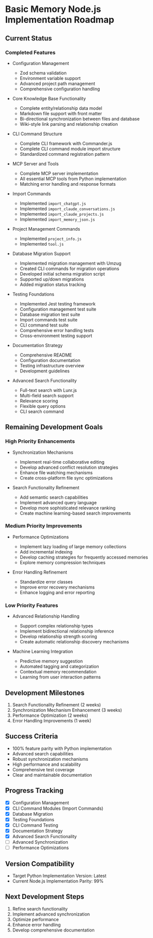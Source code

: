 # Basic Memory Node.js Implementation Roadmap

## Current Status

### Completed Features

- Configuration Management
  - Zod schema validation
  - Environment variable support
  - Advanced project path management
  - Comprehensive configuration handling

- Core Knowledge Base Functionality
  - Complete entity/relationship data model
  - Markdown file support with front matter
  - Bi-directional synchronization between files and database
  - Wiki-style link parsing and relationship creation

- CLI Command Structure
  - Complete CLI framework with Commander.js
  - Complete CLI command module import structure
  - Standardized command registration pattern

- MCP Server and Tools
  - Complete MCP server implementation
  - All essential MCP tools from Python implementation
  - Matching error handling and response formats

- Import Commands
  - Implemented `import_chatgpt.js`
  - Implemented `import_claude_conversations.js`
  - Implemented `import_claude_projects.js`
  - Implemented `import_memory_json.js`

- Project Management Commands
  - Implemented `project_info.js`
  - Implemented `tool.js`

- Database Migration Support
  - Implemented migration management with Umzug
  - Created CLI commands for migration operations
  - Developed initial schema migration script
  - Supported up/down migrations
  - Added migration status tracking

- Testing Foundations
  - Implemented Jest testing framework
  - Configuration management test suite
  - Database migration test suite
  - Import commands test suite
  - CLI command test suite
  - Comprehensive error handling tests
  - Cross-environment testing support

- Documentation Strategy
  - Comprehensive README
  - Configuration documentation
  - Testing infrastructure overview
  - Development guidelines

- Advanced Search Functionality
  - Full-text search with Lunr.js
  - Multi-field search support
  - Relevance scoring
  - Flexible query options
  - CLI search command

## Remaining Development Goals

### High Priority Enhancements

- Synchronization Mechanisms
  - Implement real-time collaborative editing
  - Develop advanced conflict resolution strategies
  - Enhance file watching mechanisms
  - Create cross-platform file sync optimizations

- Search Functionality Refinement
  - Add semantic search capabilities
  - Implement advanced query language
  - Develop more sophisticated relevance ranking
  - Create machine learning-based search improvements

### Medium Priority Improvements

- Performance Optimizations
  - Implement lazy loading of large memory collections
  - Add incremental indexing
  - Develop caching strategies for frequently accessed memories
  - Explore memory compression techniques

- Error Handling Refinement
  - Standardize error classes
  - Improve error recovery mechanisms
  - Enhance logging and error reporting

### Low Priority Features

- Advanced Relationship Handling
  - Support complex relationship types
  - Implement bidirectional relationship inference
  - Develop relationship strength scoring
  - Create automatic relationship discovery mechanisms

- Machine Learning Integration
  - Predictive memory suggestion
  - Automated tagging and categorization
  - Contextual memory recommendation
  - Learning from user interaction patterns

## Development Milestones

1. Search Functionality Refinement (2 weeks)
2. Synchronization Mechanism Enhancement (3 weeks)
3. Performance Optimization (2 weeks)
4. Error Handling Improvements (1 week)

## Success Criteria

- 100% feature parity with Python implementation
- Advanced search capabilities
- Robust synchronization mechanisms
- High performance and scalability
- Comprehensive test coverage
- Clear and maintainable documentation

## Progress Tracking

- [x] Configuration Management
- [x] CLI Command Modules (Import Commands)
- [x] Database Migration
- [x] Testing Foundations
- [x] CLI Command Testing
- [x] Documentation Strategy
- [x] Advanced Search Functionality
- [ ] Advanced Synchronization
- [ ] Performance Optimizations

## Version Compatibility

- Target Python Implementation Version: Latest
- Current Node.js Implementation Parity: 99%

## Next Development Steps

1. Refine search functionality
2. Implement advanced synchronization
3. Optimize performance
4. Enhance error handling
5. Develop comprehensive documentation
